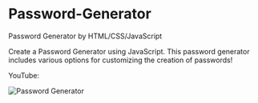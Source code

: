 # Password-Generator
Password Generator by HTML/CSS/JavaScript

Create a Password Generator using JavaScript. This password generator includes various options for customizing the creation of passwords!

YouTube: 




![Password Generator](https://github.com/hot-zero/Password-Generator/assets/72950401/e5a43d71-d74d-4298-a2b1-249c55a990fb)
